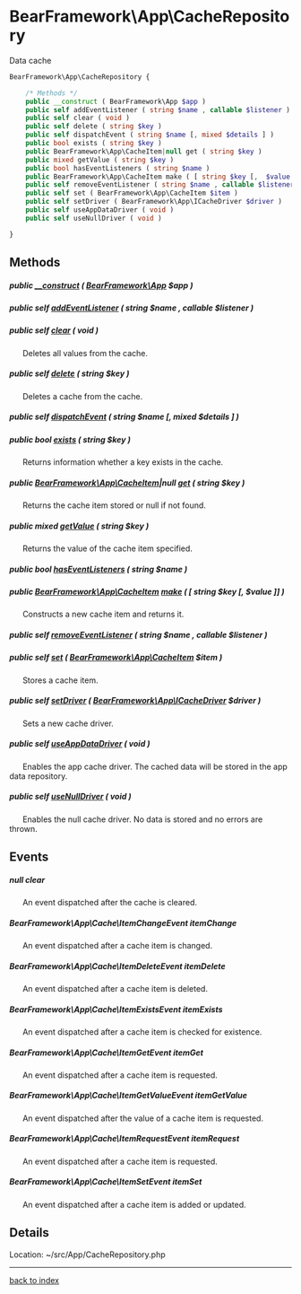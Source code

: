 # BearFramework\App\CacheRepository

Data cache

```php
BearFramework\App\CacheRepository {

	/* Methods */
	public __construct ( BearFramework\App $app )
	public self addEventListener ( string $name , callable $listener )
	public self clear ( void )
	public self delete ( string $key )
	public self dispatchEvent ( string $name [, mixed $details ] )
	public bool exists ( string $key )
	public BearFramework\App\CacheItem|null get ( string $key )
	public mixed getValue ( string $key )
	public bool hasEventListeners ( string $name )
	public BearFramework\App\CacheItem make ( [ string $key [,  $value ]] )
	public self removeEventListener ( string $name , callable $listener )
	public self set ( BearFramework\App\CacheItem $item )
	public self setDriver ( BearFramework\App\ICacheDriver $driver )
	public self useAppDataDriver ( void )
	public self useNullDriver ( void )

}
```

## Methods

##### public [__construct](bearframework.app.cacherepository.__construct.method.md) ( [BearFramework\App](bearframework.app.class.md) $app )

##### public self [addEventListener](bearframework.app.cacherepository.addeventlistener.method.md) ( string $name , callable $listener )

##### public self [clear](bearframework.app.cacherepository.clear.method.md) ( void )

&nbsp;&nbsp;&nbsp;&nbsp;&nbsp;&nbsp;Deletes all values from the cache.

##### public self [delete](bearframework.app.cacherepository.delete.method.md) ( string $key )

&nbsp;&nbsp;&nbsp;&nbsp;&nbsp;&nbsp;Deletes a cache from the cache.

##### public self [dispatchEvent](bearframework.app.cacherepository.dispatchevent.method.md) ( string $name [, mixed $details ] )

##### public bool [exists](bearframework.app.cacherepository.exists.method.md) ( string $key )

&nbsp;&nbsp;&nbsp;&nbsp;&nbsp;&nbsp;Returns information whether a key exists in the cache.

##### public [BearFramework\App\CacheItem](bearframework.app.cacheitem.class.md)|null [get](bearframework.app.cacherepository.get.method.md) ( string $key )

&nbsp;&nbsp;&nbsp;&nbsp;&nbsp;&nbsp;Returns the cache item stored or null if not found.

##### public mixed [getValue](bearframework.app.cacherepository.getvalue.method.md) ( string $key )

&nbsp;&nbsp;&nbsp;&nbsp;&nbsp;&nbsp;Returns the value of the cache item specified.

##### public bool [hasEventListeners](bearframework.app.cacherepository.haseventlisteners.method.md) ( string $name )

##### public [BearFramework\App\CacheItem](bearframework.app.cacheitem.class.md) [make](bearframework.app.cacherepository.make.method.md) ( [ string $key [,  $value ]] )

&nbsp;&nbsp;&nbsp;&nbsp;&nbsp;&nbsp;Constructs a new cache item and returns it.

##### public self [removeEventListener](bearframework.app.cacherepository.removeeventlistener.method.md) ( string $name , callable $listener )

##### public self [set](bearframework.app.cacherepository.set.method.md) ( [BearFramework\App\CacheItem](bearframework.app.cacheitem.class.md) $item )

&nbsp;&nbsp;&nbsp;&nbsp;&nbsp;&nbsp;Stores a cache item.

##### public self [setDriver](bearframework.app.cacherepository.setdriver.method.md) ( [BearFramework\App\ICacheDriver](bearframework.app.icachedriver.class.md) $driver )

&nbsp;&nbsp;&nbsp;&nbsp;&nbsp;&nbsp;Sets a new cache driver.

##### public self [useAppDataDriver](bearframework.app.cacherepository.useappdatadriver.method.md) ( void )

&nbsp;&nbsp;&nbsp;&nbsp;&nbsp;&nbsp;Enables the app cache driver. The cached data will be stored in the app data repository.

##### public self [useNullDriver](bearframework.app.cacherepository.usenulldriver.method.md) ( void )

&nbsp;&nbsp;&nbsp;&nbsp;&nbsp;&nbsp;Enables the null cache driver. No data is stored and no errors are thrown.

## Events

##### null clear

&nbsp;&nbsp;&nbsp;&nbsp;&nbsp;&nbsp;An event dispatched after the cache is cleared.

##### BearFramework\App\Cache\ItemChangeEvent itemChange

&nbsp;&nbsp;&nbsp;&nbsp;&nbsp;&nbsp;An event dispatched after a cache item is changed.

##### BearFramework\App\Cache\ItemDeleteEvent itemDelete

&nbsp;&nbsp;&nbsp;&nbsp;&nbsp;&nbsp;An event dispatched after a cache item is deleted.

##### BearFramework\App\Cache\ItemExistsEvent itemExists

&nbsp;&nbsp;&nbsp;&nbsp;&nbsp;&nbsp;An event dispatched after a cache item is checked for existence.

##### BearFramework\App\Cache\ItemGetEvent itemGet

&nbsp;&nbsp;&nbsp;&nbsp;&nbsp;&nbsp;An event dispatched after a cache item is requested.

##### BearFramework\App\Cache\ItemGetValueEvent itemGetValue

&nbsp;&nbsp;&nbsp;&nbsp;&nbsp;&nbsp;An event dispatched after the value of a cache item is requested.

##### BearFramework\App\Cache\ItemRequestEvent itemRequest

&nbsp;&nbsp;&nbsp;&nbsp;&nbsp;&nbsp;An event dispatched after a cache item is requested.

##### BearFramework\App\Cache\ItemSetEvent itemSet

&nbsp;&nbsp;&nbsp;&nbsp;&nbsp;&nbsp;An event dispatched after a cache item is added or updated.

## Details

Location: ~/src/App/CacheRepository.php

---

[back to index](index.md)

